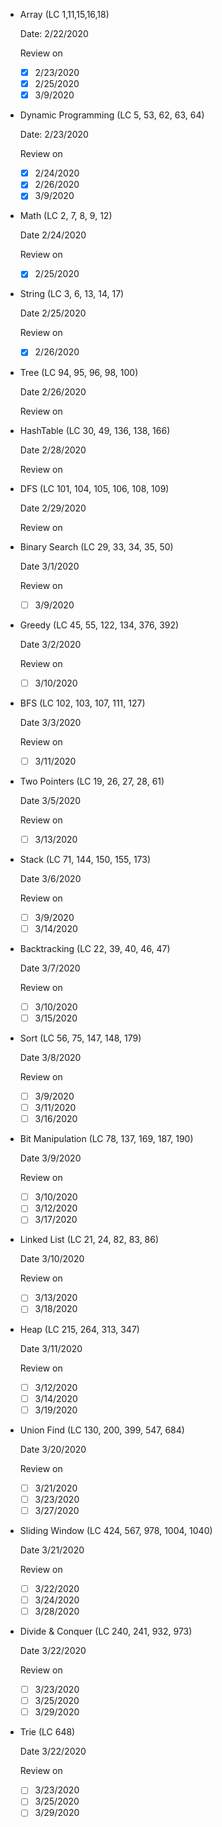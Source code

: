 - Array (LC 1,11,15,16,18) 

  Date: 2/22/2020

  Review on 
  - [x] 2/23/2020
  - [x] 2/25/2020
  - [x] 3/9/2020

- Dynamic Programming (LC 5, 53, 62, 63, 64)
  
  Date: 2/23/2020

  Review on
  - [x] 2/24/2020
  - [x] 2/26/2020
  - [x] 3/9/2020
  
- Math (LC 2, 7, 8, 9, 12)

  Date 2/24/2020
  
  Review on 
  - [x] 2/25/2020
  
- String (LC 3, 6, 13, 14, 17)
 
  Date 2/25/2020
   
  Review on 
  - [x] 2/26/2020
   
- Tree (LC 94, 95, 96, 98, 100)
   
  Date 2/26/2020
     
  Review on 
     
- HashTable (LC 30, 49, 136, 138, 166)
     
  Date 2/28/2020
       
  Review on 
  
- DFS (LC 101, 104, 105, 106, 108, 109)

  Date 2/29/2020
       
  Review on 

- Binary Search (LC 29, 33, 34, 35, 50)

  Date 3/1/2020
       
  Review on
  - [ ] 3/9/2020

- Greedy (LC 45, 55, 122, 134, 376, 392)

  Date 3/2/2020
       
  Review on 
  - [ ] 3/10/2020

- BFS (LC 102, 103, 107, 111, 127)

  Date 3/3/2020
       
  Review on 
  - [ ] 3/11/2020

- Two Pointers (LC 19, 26, 27, 28, 61)

  Date 3/5/2020
       
  Review on 
  - [ ] 3/13/2020

- Stack (LC 71, 144, 150, 155, 173)

  Date 3/6/2020
       
  Review on
  - [ ] 3/9/2020
  - [ ] 3/14/2020
  
- Backtracking (LC 22, 39, 40, 46, 47)

  Date 3/7/2020
       
  Review on
  - [ ] 3/10/2020
  - [ ] 3/15/2020

- Sort (LC 56, 75, 147, 148, 179)

  Date 3/8/2020
       
  Review on 
  - [ ] 3/9/2020
  - [ ] 3/11/2020
  - [ ] 3/16/2020

- Bit Manipulation (LC 78, 137, 169, 187, 190)

  Date 3/9/2020
       
  Review on 
  - [ ] 3/10/2020
  - [ ] 3/12/2020
  - [ ] 3/17/2020
  
- Linked List (LC 21, 24, 82, 83, 86)

  Date 3/10/2020
       
  Review on 
  - [ ] 3/13/2020
  - [ ] 3/18/2020
  
- Heap (LC 215, 264, 313, 347)

  Date 3/11/2020
         
  Review on 
  - [ ] 3/12/2020
  - [ ] 3/14/2020
  - [ ] 3/19/2020

- Union Find (LC 130, 200, 399, 547, 684)

  Date 3/20/2020
         
  Review on 
  - [ ] 3/21/2020
  - [ ] 3/23/2020
  - [ ] 3/27/2020

- Sliding Window (LC 424, 567, 978, 1004, 1040)

  Date 3/21/2020
         
  Review on 
  - [ ] 3/22/2020
  - [ ] 3/24/2020
  - [ ] 3/28/2020
  
- Divide & Conquer (LC 240, 241, 932, 973)

  Date 3/22/2020
         
  Review on 
  - [ ] 3/23/2020
  - [ ] 3/25/2020
  - [ ] 3/29/2020
  
- Trie (LC 648)

  Date 3/22/2020
         
  Review on 
  - [ ] 3/23/2020
  - [ ] 3/25/2020
  - [ ] 3/29/2020